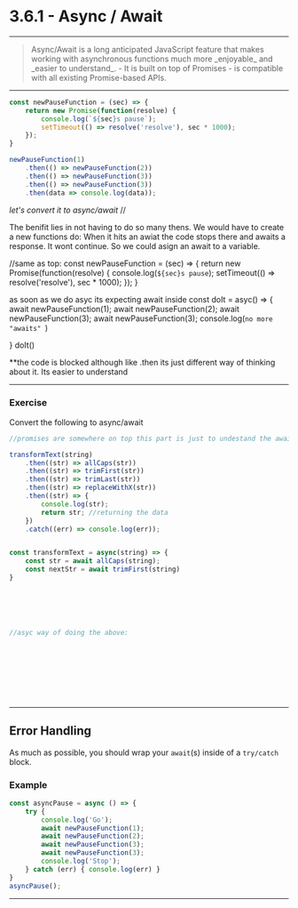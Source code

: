 # 3.6.1 - Async / Await

---

<blockquote>
    Async/Await is a long anticipated JavaScript feature that makes working with asynchronous functions much more _enjoyable_ and _easier to understand_.
    - It is built on top of Promises
    - is compatible with all existing Promise-based APIs.
</blockquote>

---

```js
const newPauseFunction = (sec) => {
    return new Promise(function(resolve) {
        console.log(`${sec}s pause`);
        setTimeout(() => resolve('resolve'), sec * 1000);
    });
}

newPauseFunction(1)
    .then(() => newPauseFunction(2))
    .then(() => newPauseFunction(3))
    .then(() => newPauseFunction(3))
    .then(data => console.log(data));
```

_let's convert it to async/await_ //

The benifit lies in not having to do so many thens. We would have to create a new functions do: When it hits an awiat the code stops there and awaits a response. It wont continue. So we could asign an await to a variable.


//same as top:
const newPauseFunction = (sec) => {
    return new Promise(function(resolve) {
        console.log(`${sec}s pause`);
        setTimeout(() => resolve('resolve'), sec * 1000);
    });
}


as soon as we do asyc its expecting await inside
const doIt = asyc() => {
    await newPauseFunction(1);
    await newPauseFunction(2);
    await newPauseFunction(3);
    await newPauseFunction(3);
    console.log(`no more "awaits" `)


}
doIt()


**the code is blocked although like .then its just different way of thinking about it. Its easier to understand

---

### Exercise

Convert the following to async/await 

```js 
//promises are somewhere on top this part is just to undestand the await

transformText(string)
    .then((str) => allCaps(str))
    .then((str) => trimFirst(str))
    .then((str) => trimLast(str))
    .then((str) => replaceWithX(str))
    .then((str) => {
        console.log(str); 
        return str; //returning the data
    })
    .catch((err) => console.log(err));


const transformText = async(string) => {
    const str = await allCaps(string); 
    const nextStr = await trimFirst(string)
}






//asyc way of doing the above: 










```

---

## Error Handling

As much as possible, you should wrap your `await`(s) inside of a `try/catch` block.

### Example

```js
const asyncPause = async () => {
    try {
        console.log('Go');
        await newPauseFunction(1);
        await newPauseFunction(2);
        await newPauseFunction(3);
        await newPauseFunction(3);
        console.log('Stop');
    } catch (err) { console.log(err) }
}
asyncPause();
```

---